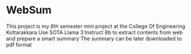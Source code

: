 # WebSum
This project is my 6th semester mini project at the College Of Engineering Kottarakkara
Use SOTA Llama 3:Instruct 8b to extract contents from web and prepare a smart summary
The summary can be later downloaded to pdf format
